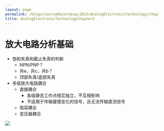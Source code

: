 ```yaml
---
layout: page
permalink: /blogs/CourseRecording/2023/AnalogElectronicTechnology/Chapter2/index.html
title: AnalogElectronicTechnologyChapter2
---
```


# 放大电路分析基础

- 饱和失真和截止失真的判断
    - NPN/PNP？
    - 共e，共c，共b？
    - 顶部失真/底部失真
- 多级放大电路耦合
    - 直接耦合
        - 各级静态工作点相互独立，不互相影响
        - 不适用于传输缓慢变化的信号，且无法传输直流信号
    - 阻容耦合
    - 变压器耦合

<img src="https://CRYoushiwo.github.io/images/blogs/CoursesRecording/AnalogElectronicTechnology/Chapter2/Untitled.png" class="blog-image" >